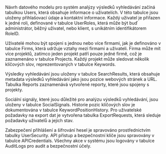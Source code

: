 Návrh datového modelu pro systém analýzy výsledků vyhledávání začíná tabulkou Users, která obsahuje informace o uživatelích. V této tabulce jsou uloženy přihlašovací údaje a kontaktní informace. Každý uživatel je přiřazen k jedné roli, definované v tabulce UserRoles, která může být buď administrátor, běžný uživatel, nebo klient, s unikátním identifikátorem RoleID. 

Uživatelé mohou být spojeni s jednou nebo více firmami, jak je definováno v tabulce Firms, která udržuje vztahy mezi firmami a uživateli. Firma může mít více projektů, zatímco jeden projekt patří pouze jedné firmě, což je zaznamenáno v tabulce Projects. Každý projekt může sledovat několik klíčových slov, reprezentovaných v tabulce Keywords. 

Výsledky vyhledávání jsou uloženy v tabulce SearchResults, která obsahuje metadata výsledků vyhledávání jako jsou pozice webových stránek a URL. Tabulka Reports zaznamenává vytvořené reporty, které jsou spojeny s projekty. 

Sociální signály, které jsou důležité pro analýzu výsledků vyhledávání, jsou uloženy v tabulce SocialSignals. Historie pozic klíčových slov je dokumentována v tabulce KeywordPositionHistory. Pro uživatelské požadavky na export dat je vytvořena tabulka ExportRequests, která sleduje požadavky uživatelů a jejich stav. 

Zabezpečení přihlášení a šifrování hesel je spravováno prostřednictvím tabulky UserSecurity. API přístup a bezpečnostní klíče jsou spravovány v tabulce APICredentials. Všechny akce v systému jsou logovány v tabulce AuditLogs pro audit a bezpečnostní účely. 
